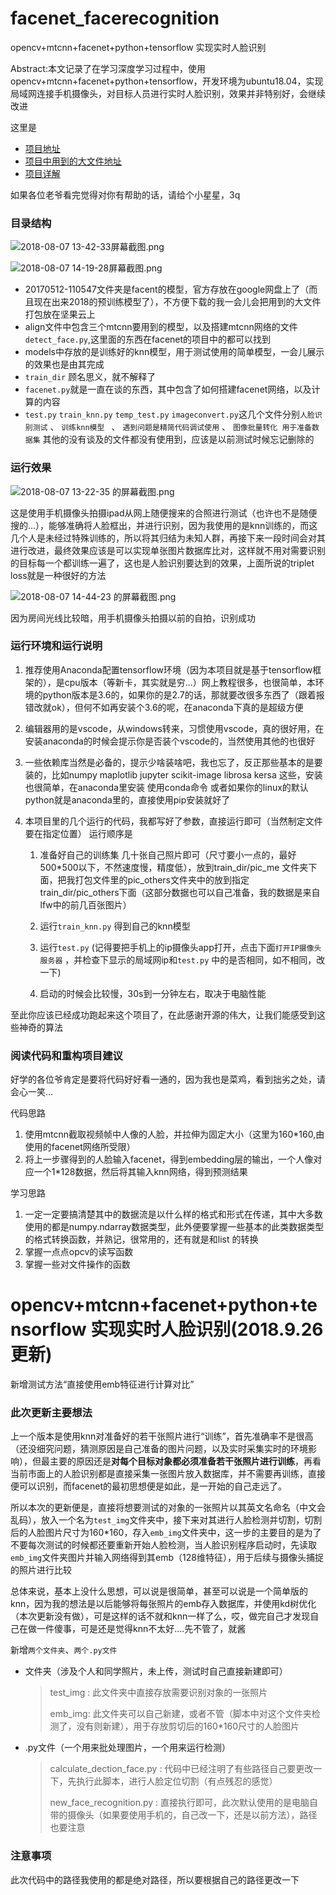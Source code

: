 ﻿# facenet_facerecognition
opencv+mtcnn+facenet+python+tensorflow 实现实时人脸识别

Abstract:本文记录了在学习深度学习过程中，使用opencv+mtcnn+facenet+python+tensorflow，开发环境为ubuntu18.04，实现局域网连接手机摄像头，对目标人员进行实时人脸识别，效果并非特别好，会继续改进

这里是



* [项目地址](https://github.com/WindZu/facenet_facerecognition) 
* [项目中用到的大文件地址](https://www.jianguoyun.com/p/DQO6-24QovDTBhj3iWk) 
* [项目详解](https://segmentfault.com/a/1190000015917420)

如果各位老爷看完觉得对你有帮助的话，请给个小星星，3q




### 目录结构

![2018-08-07 13-42-33屏幕截图.png](https://i.loli.net/2018/08/07/5b6934703c4b1.png)

![2018-08-07 14-19-28屏幕截图.png](https://i.loli.net/2018/08/07/5b693a0408c47.png)

* 20170512-110547文件夹是facent的模型，官方存放在google网盘上了（而且现在出来2018的预训练模型了），不方便下载的我一会儿会把用到的大文件打包放在坚果云上
* align文件中包含三个mtcnn要用到的模型，以及搭建mtcnn网络的文件 `detect_face.py`,这里面的东西在facenet的项目中的都可以找到
* models中存放的是训练好的knn模型，用于测试使用的简单模型，一会儿展示的效果也是由其完成
* `train_dir` 顾名思义，就不解释了
* `facenet.py`就是一直在谈的东西，其中包含了如何搭建facenet网络，以及计算的内容
* `test.py` `train_knn.py` `temp_test.py` `imageconvert.py`这几个文件分别`人脸识别测试` 、 `训练knn模型 ` 、 `遇到问题是精简代码调试使用` 、 `图像批量转化 用于准备数据集`   其他的没有谈及的文件都没有使用到，应该是以前测试时候忘记删除的



### 运行效果


![2018-08-07 13-22-35 的屏幕截图.png](https://i.loli.net/2018/08/07/5b693d30976c9.png)

这是使用手机摄像头拍摄ipad从网上随便搜来的合照进行测试（也许也不是随便搜的...），能够准确将人脸框出，并进行识别，因为我使用的是knn训练的，而这几个人是未经过特殊训练的，所以将其归结为未知人群，再接下来一段时间会对其进行改进，最终效果应该是可以实现单张图片数据库比对，这样就不用对需要识别的目标每一个都训练一遍了，这也是人脸识别要达到的效果，上面所说的triplet loss就是一种很好的方法




![2018-08-07 14-44-23 的屏幕截图.png](https://i.loli.net/2018/08/07/5b693febef1fa.png)

因为房间光线比较暗，用手机摄像头拍摄以前的自拍，识别成功





### 运行环境和运行说明

1. 推荐使用Anaconda配置tensorflow环境（因为本项目就是基于tensorflow框架的），是cpu版本（等新卡，其实就是穷...）网上教程很多，也很简单，本环境的python版本是3.6的，如果你的是2.7的话，那就要改很多东西了（跟着报错改就ok），但何不如再安装个3.6的呢，在anaconda下真的是超级方便

2. 编辑器用的是vscode，从windows转来，习惯使用vscode，真的很好用，在安装anaconda的时候会提示你是否装个vscode的，当然使用其他的也很好

3. 一些依赖库当然是必备的，提示少啥装啥吧，我也忘了，反正那些基本的是要装的，比如numpy maplotlib jupyter scikit-image librosa kersa 这些，安装也很简单，在anaconda里安装 使用conda命令 或者如果你的linux的默认python就是anaconda里的，直接使用pip安装就好了

4. 本项目里的几个运行的代码，我都写好了参数，直接运行即可（当然制定文件要在指定位置） 运行顺序是 

   1.  准备好自己的训练集  几十张自己照片即可（尺寸要小一点的，最好500*500以下，不然速度慢，精度低），放到train_dir/pic_me 文件夹下面，把我打包文件里的pic_others文件夹中的放到指定train_dir/pic_others下面（这部分数据也可以自己准备，我的数据是来自lfw中的前几百张图片）

   2. 运行`train_knn.py`  得到自己的knn模型

   3. 运行`test.py` (记得要把手机上的ip摄像头app打开，点击下面`打开IP摄像头服务器` ，并检查下显示的局域网ip和`test.py` 中的是否相同，如不相同，改一下)
   4. 启动的时候会比较慢，30s到一分钟左右，取决于电脑性能
	
      

至此你应该已经成功跑起来这个项目了，在此感谢开源的伟大，让我们能感受到这些神奇的算法      



### 阅读代码和重构项目建议

好学的各位爷肯定是要将代码好好看一通的，因为我也是菜鸡，看到拙劣之处，请会心一笑...



代码思路

1. 使用mtcnn截取视频帧中人像的人脸，并拉伸为固定大小（这里为160*160,由使用的facenet网络所受限）
2. 将上一步骤得到的人脸输入facenet，得到embedding层的输出，一个人像对应一个1*128数据，然后将其输入knn网络，得到预测结果



学习思路

1. 一定一定要搞清楚其中的数据流是以什么样的格式和形式在传递，其中大多数使用的都是numpy.ndarray数据类型，此外便要掌握一些基本的此类数据类型的格式转换函数，并熟记，很常用的，还有就是和list 的转换
2. 掌握一点点opcv的读写函数
3. 掌握一些对文件操作的函数



# opencv+mtcnn+facenet+python+tensorflow 实现实时人脸识别(2018.9.26更新)

新增测试方法“直接使用emb特征进行计算对比”

### 此次更新主要想法

上一个版本是使用knn对准备好的若干张照片进行“训练”，首先准确率不是很高（还没细究问题，猜测原因是自己准备的图片问题，以及实时采集实时的环境影响），但最主要的原因还是**对每个目标对象都必须准备若干张照片进行训练**，再看当前市面上的人脸识别都是直接采集一张图片放入数据库，并不需要再训练，直接便可以识别，而facenet的最初思想便是如此，是一开始的自己走远了。

所以本次的更新便是，直接将想要测试的对象的一张照片以其英文名命名（中文会乱码），放入一个名为`test_img`文件夹中，接下来对其进行人脸检测并切割，切割后的人脸图片尺寸为160*160，存入`emb_img`文件夹中，这一步的主要目的是为了不要每次测试的时候都还要重新开始人脸检测，当人脸识别程序启动时，先读取`emb_img`文件夹图片并输入网络得到其emb（128维特征），用于后续与摄像头捕捉的照片进行比较

总体来说，基本上没什么思想，可以说是很简单，甚至可以说是一个简单版的knn，因为我的想法是以后能够将每张照片的emb存入数据库，并使用kd树优化（本次更新没有做），可是这样的话不就和knn一样了么，哎，做完自己才发现自己在做一件傻事，可是还是觉得knn不太好....先不管了，就酱



新增`两个文件夹`、`两个.py文件`

- 文件夹（涉及个人和同学照片，未上传，测试时自己直接新建即可）

  > test_img : 此文件夹中直接存放需要识别对象的一张照片
  >
  > emb_img: 此文件夹可以自己新建，或者不管（脚本中对这个文件夹检测了，没有则新建），用于存放剪切后的160*160尺寸的人脸图片

- .py文件（一个用来批处理图片，一个用来运行检测）

  > calculate_dection_face.py : 代码中已经注明了有些路径自己要更改一下，先执行此脚本，进行人脸定位切割（有点残忍的感觉）
  >
  > new_face_recognition.py : 直接执行即可，此次默认使用的是电脑自带的摄像头（如果要使用手机的，自己改一下，还是以前方法），路径也要注意

### 注意事项

此次代码中的路径我使用的都是绝对路径，所以要根据自己的路径更改一下

